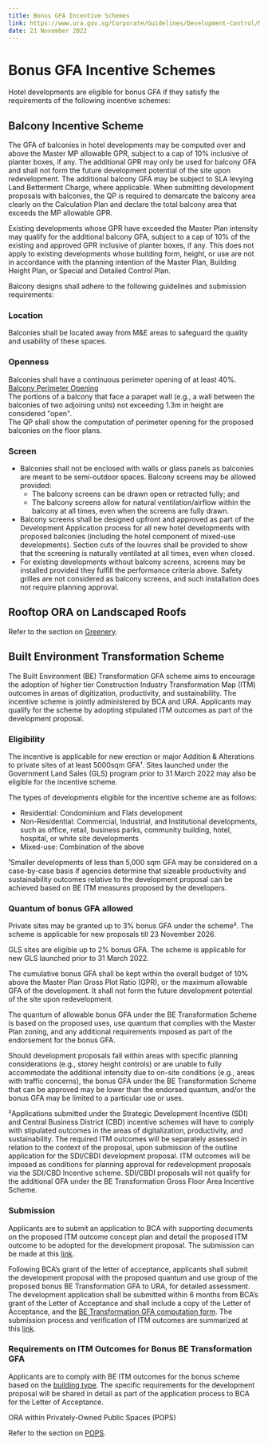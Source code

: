 ```yaml
---
title: Bonus GFA Incentive Schemes
link: https://www.ura.gov.sg/Corporate/Guidelines/Development-Control/Non-Residential/Hotel/GFA-Incentive-Schemes
date: 21 November 2022
---
```


# Bonus GFA Incentive Schemes

Hotel developments are eligible for bonus GFA if they satisfy the requirements of the following incentive schemes:

## Balcony Incentive Scheme

The GFA of balconies in hotel developments may be computed over and above the Master MP allowable GPR, subject to a cap of 10% inclusive of planter boxes, if any. The additional GPR may only be used for balcony GFA and shall not form the future development potential of the site upon redevelopment. The additional balcony GFA may be subject to SLA levying Land Betterment Charge, where applicable. When submitting development proposals with balconies, the QP is required to demarcate the balcony area clearly on the Calculation Plan and declare the total balcony area that exceeds the MP allowable GPR.

Existing developments whose GPR have exceeded the Master Plan intensity may qualify for the additional balcony GFA, subject to a cap of 10% of the existing and approved GPR inclusive of planter boxes, if any. This does not apply to existing developments whose building form, height, or use are not in accordance with the planning intention of the Master Plan, Building Height Plan, or Special and Detailed Control Plan.

Balcony designs shall adhere to the following guidelines and submission requirements:

### Location
Balconies shall be located away from M&E areas to safeguard the quality and usability of these spaces.

### Openness
Balconies shall have a continuous perimeter opening of at least 40%.  
[Balcony Perimeter Opening](https://www.ura.gov.sg/-/media/Corporate/Guidelines/Development-control/Flats-Condominiums/F07_Balcony_Perimeter_Opening.jpg)  
The portions of a balcony that face a parapet wall (e.g., a wall between the balconies of two adjoining units) not exceeding 1.3m in height are considered "open".  
The QP shall show the computation of perimeter opening for the proposed balconies on the floor plans.

### Screen
- Balconies shall not be enclosed with walls or glass panels as balconies are meant to be semi-outdoor spaces. Balcony screens may be allowed provided:
  - The balcony screens can be drawn open or retracted fully; and
  - The balcony screens allow for natural ventilation/airflow within the balcony at all times, even when the screens are fully drawn.
- Balcony screens shall be designed upfront and approved as part of the Development Application process for all new hotel developments with proposed balconies (including the hotel component of mixed-use developments). Section cuts of the louvres shall be provided to show that the screening is naturally ventilated at all times, even when closed.
- For existing developments without balcony screens, screens may be installed provided they fulfill the performance criteria above. Safety grilles are not considered as balcony screens, and such installation does not require planning approval.

## Rooftop ORA on Landscaped Roofs

Refer to the section on [Greenery](https://www.ura.gov.sg/Corporate/Guidelines/Development-Control/Non-Residential/Hotel/Greenery).

## Built Environment Transformation Scheme

The Built Environment (BE) Transformation GFA scheme aims to encourage the adoption of higher tier Construction Industry Transformation Map (ITM) outcomes in areas of digitization, productivity, and sustainability. The incentive scheme is jointly administered by BCA and URA. Applicants may qualify for the scheme by adopting stipulated ITM outcomes as part of the development proposal.

### Eligibility

The incentive is applicable for new erection or major Addition & Alterations to private sites of at least 5000sqm GFA¹. Sites launched under the Government Land Sales (GLS) program prior to 31 March 2022 may also be eligible for the incentive scheme.

The types of developments eligible for the incentive scheme are as follows:

- Residential: Condominium and Flats development
- Non-Residential: Commercial, Industrial, and Institutional developments, such as office, retail, business parks, community building, hotel, hospital, or white site developments
- Mixed-use: Combination of the above

¹Smaller developments of less than 5,000 sqm GFA may be considered on a case-by-case basis if agencies determine that sizeable productivity and sustainability outcomes relative to the development proposal can be achieved based on BE ITM measures proposed by the developers.

### Quantum of bonus GFA allowed

Private sites may be granted up to 3% bonus GFA under the scheme². The scheme is applicable for new proposals till 23 November 2026.

GLS sites are eligible up to 2% bonus GFA. The scheme is applicable for new GLS launched prior to 31 March 2022.

The cumulative bonus GFA shall be kept within the overall budget of 10% above the Master Plan Gross Plot Ratio (GPR), or the maximum allowable GFA of the development. It shall not form the future development potential of the site upon redevelopment.

The quantum of allowable bonus GFA under the BE Transformation Scheme is based on the proposed uses, use quantum that complies with the Master Plan zoning, and any additional requirements imposed as part of the endorsement for the bonus GFA.

Should development proposals fall within areas with specific planning considerations (e.g., storey height controls) or are unable to fully accommodate the additional intensity due to on-site conditions (e.g., areas with traffic concerns), the bonus GFA under the BE Transformation Scheme that can be approved may be lower than the endorsed quantum, and/or the bonus GFA may be limited to a particular use or uses.

²Applications submitted under the Strategic Development Incentive (SDI) and Central Business District (CBD) incentive schemes will have to comply with stipulated outcomes in the areas of digitalization, productivity, and sustainability. The required ITM outcomes will be separately assessed in relation to the context of the proposal, upon submission of the outline application for the SDI/CBDI development proposal. ITM outcomes will be imposed as conditions for planning approval for redevelopment proposals via the SDI/CBD Incentive scheme. SDI/CBDI proposals will not qualify for the additional GFA under the BE Transformation Gross Floor Area Incentive Scheme.

### Submission

Applicants are to submit an application to BCA with supporting documents on the proposed ITM outcome concept plan and detail the proposed ITM outcome to be adopted for the development proposal. The submission can be made at this [link](https://form.gov.sg/610112199bdc0c00123abb25).

Following BCA’s grant of the letter of acceptance, applicants shall submit the development proposal with the proposed quantum and use group of the proposed bonus BE Transformation GFA to URA, for detailed assessment. The development application shall be submitted within 6 months from BCA’s grant of the Letter of Acceptance and shall include a copy of the Letter of Acceptance, and the [BE Transformation GFA computation form](https://www.ura.gov.sg/-/media/Corporate/Guidelines/Development-control/Flats-Condominiums/BE-Transformation-GFA-computation-form.pdf). The submission process and verification of ITM outcomes are summarized at this [link](https://www.ura.gov.sg/-/media/Corporate/Guidelines/Development-control/Flats-Condominiums/BE-Transformation-Submission-process.pdf).

### Requirements on ITM Outcomes for Bonus BE Transformation GFA

Applicants are to comply with BE ITM outcomes for the bonus scheme based on the [building type](https://www.ura.gov.sg/-/media/Corporate/Guidelines/Development-control/Flats-Condominiums/BE-Transformation-building-type.pdf). The specific requirements for the development proposal will be shared in detail as part of the application process to BCA for the Letter of Acceptance.

ORA within Privately-Owned Public Spaces (POPS)

Refer to the section on [POPS](https://www.ura.gov.sg/Corporate/Guidelines/Development-Control/gross-floor-area/GFA/Privately-OwnedPublicSpacesPOPS).


